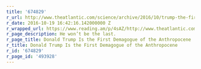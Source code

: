 ```yaml
---
title: '674829'
r_url: http://www.theatlantic.com/science/archive/2016/10/trump-the-first-demagogue-of-the-anthropocene/504134/
r_date: 2016-10-19 16:42:16.142000000 Z
r_wrapped_url: https://www.reading.am/p/4sAZ/http://www.theatlantic.com/science/archive/2016/10/trump-the-first-demagogue-of-the-anthropocene/504134/
r_page_description: He won’t be the last.
r_page_title: Donald Trump Is the First Demagogue of the Anthropocene
r_title: Donald Trump Is the First Demagogue of the Anthropocene
r_id: '674829'
r_page_id: '493928'
---
```


